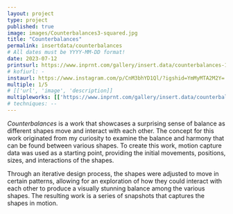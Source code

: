 ```yaml
---
layout: project
type: project
published: true
image: images/Counterbalances3-squared.jpg
title: "Counterbalances"
permalink: insertdata/counterbalances
# All dates must be YYYY-MM-DD format!
date: 2023-07-12
printsurl: https://www.inprnt.com/gallery/insert.data/counterbalances-15/
# kofiurl: -
instaurl: https://www.instagram.com/p/CnM3bhYD1Ql/?igshid=YmMyMTA2M2Y=
multiple: 1/5
# [['url', 'image', 'description]]
multipleworks: [['https://www.inprnt.com/gallery/insert.data/counterbalances-15/', '/images/Counterbalances1-squared.jpg', 'Counterbalances 3/5'], ['https://www.inprnt.com/gallery/insert.data/counterbalances-45/', '/images/Counterbalances4-squared.png', 'Counterbalances 4/5'], ['https://www.inprnt.com/gallery/insert.data/counterbalances-55/', '/images/Counterbalances5-squared.jpg', 'Counterbalances 5/5']]
# techniques: --
---
```


*Counterbalances* is a work that showcases a surprising sense of balance as different shapes move and interact with each other. The concept for this work originated from my curiosity to examine the balance and harmony that can be found between various shapes. To create this work, motion capture data was used as a starting point, providing the initial movements, positions, sizes, and interactions of the shapes. 

Through an iterative design process, the shapes were adjusted to move in certain patterns, allowing for an exploration of how they could interact with each other to produce a visually stunning balance among the various shapes. The resulting work is a series of snapshots that captures the shapes in motion.
